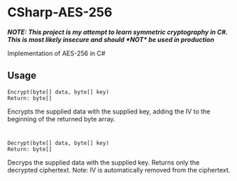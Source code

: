 # CSharp-AES-256
***NOTE: This project is my attempt to learn symmetric cryptography in C#. This is most likely insecure and should *\*NOT\** be used in production***

Implementation of AES-256 in C#

## Usage
```
Encrypt(byte[] data, byte[] key)
Return: byte[]
```
Encrypts the supplied data with the supplied key, adding the IV to the beginning of the returned byte array.
#
```
Decrypt(byte[] data, byte[] key)
Return: byte[]
```
Decryps the supplied data with the supplied key. Returns only the decrypted ciphertext.
Note: IV is automatically removed from the ciphertext.
